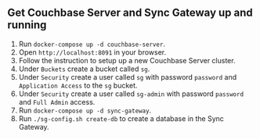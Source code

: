 ## Get Couchbase Server and Sync Gateway up and running

1. Run `docker-compose up -d couchbase-server`.
2. Open `http://localhost:8091` in your browser.
3. Follow the instruction to setup up a new Couchbase Server cluster.
4. Under `Buckets` create a bucket called `sg`.
5. Under `Security` create a user called `sg` with password `password` and
   `Application Access` to the `sg` bucket.
6. Under `Security` create a user called `sg-admin` with password `password` and
   `Full Admin` access.
7. Run `docker-compose up -d sync-gateway`.
8. Run `./sg-config.sh create-db` to create a database in the Sync Gateway.
